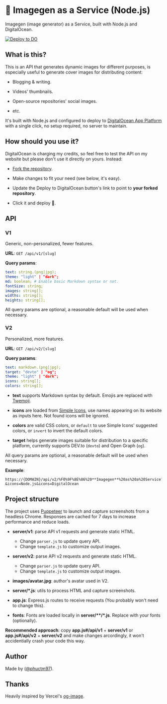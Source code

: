 # 🌌 Imagegen as a Service (Node.js)

Imagegen (image generator) as a Service, built with Node.js and DigitalOcean.

[![Deploy to DO](https://mp-assets1.sfo2.digitaloceanspaces.com/deploy-to-do/do-btn-blue.svg)](https://cloud.digitalocean.com/apps/new?repo=https://github.com/phuctm97/img-node/tree/master)

## What is this?

This is an API that generates dynamic images for different purposes, is especially useful to generate cover images for distributing content:

- Blogging & writing.

- Videos' thumbnails.

- Open-source repositories' social images.

- etc.

It's built with Node.js and configured to deploy to [DigitalOcean App Platform] with a single click, no setup required, no server to maintain.

## How should you use it?

DigitalOcean is charging my credits, so feel free to test the API on my website but please don't use it directly on yours. Instead:

- [Fork the repository](https://github.com/phuctm97/img-node/fork).

- Make changes to fit your need (see below, it's easy).

- Update the Deploy to DigitalOcean button's link to point to **your forked repository**.

- Click it and deploy 🚀.

## API

### V1

Generic, non-personalized, fewer features.

**URL**: `GET /api/v1/[slug]`

**Query params**:

```yml
text: string.(png|jpg);
theme: "light" | "dark";
md: boolean; # Enable basic Markdown syntax or not.
fontSize: string;
images: string[];
widths: string[];
heights: string[];
```

All query params are optional, a reasonable default will be used when necessary.

### V2

Personalized, more features.

**URL**: `GET /api/v2/[slug]`

**Query params**:

```yml
text: markdown.(png|jpg);
target: "devto" | "og";
theme: "light" | "dark";
icons: string[];
colors: string[];
```

- **text** supports Markdown syntax by default. Emojis are replaced with [Twemoji].

- **icons** are loaded from [Simple Icons], use names appearing on its website as inputs here. Not found icons will be ignored.

- **colors** are valid CSS colors, or `default` to use Simple Icons' suggested colors, or `invert` to invert the default colors.

- **target** helps generate images suitable for distribution to a specific platform, currently supports DEV.to (`devto`) and Open Graph (`og`).

All query params are optional, a reasonable default will be used when necessary.

**Example**:

```
https://{DOMAIN}/api/v2/%F0%9F%8E%86%20**Imagegen**%20as%20a%20Service?&icons=Node.js&icons=DigitalOcean
```

## Project structure

The project uses [Puppeteer] to launch and capture screenshots from a headless Chrome. Responses are cached for 7 days to increase performance and reduce loads.

- **server/v1**: parse API v1 requests and generate static HTML.

  - Change `parser.js` to update query API.
  - Change `template.js` to customize output images.

- **server/v2**: parse API v2 requests and generate static HTML.

  - Change `parser.js` to update query API.
  - Change `template.js` to customize output images.

- **images/avatar.jpg**: author's avatar used in V2.

- **server/\*.js**: utils to process HTML and capture screenshots.

- **app.js**: Express.js routes to receive requests (You probably won't need to change this).

- **fonts**: Fonts are loaded locally in **server/\*\*/\*.js**. Replace with your fonts (optionally).

**Recommended approach**: copy **app.js#/api/v1** + **server/v1** or **app.js#/api/v2** + **server/v2** and make changes arcordingly, it won't accidentially crash your code this way.

## Author

Made by ([@phuctm97]).

## Thanks

Heavily inspired by Vercel's [og-image].

<!-- Links -->

[@phuctm97]: https://twitter.com/phuctm97
[simple icons]: https://simpleicons.org
[digitalocean app platform]: https://www.digitalocean.com/products/app-platform
[twemoji]: https://twemoji.twitter.com
[og-image]: https://github.com/vercel/og-image
[puppeteer]: https://github.com/puppeteer/puppeteer
